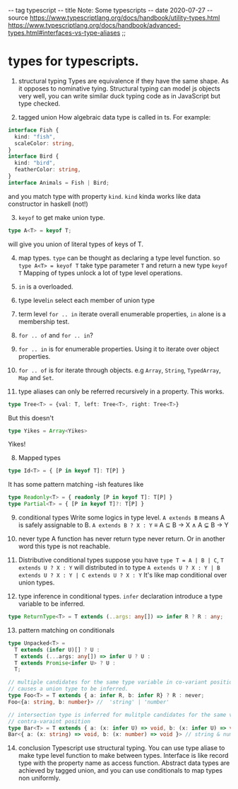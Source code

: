-- tag typescript
-- title Note: Some typescripts
-- date 2020-07-27
-- source https://www.typescriptlang.org/docs/handbook/utility-types.html
          https://www.typescriptlang.org/docs/handbook/advanced-types.html#interfaces-vs-type-aliases
;;
# types for typescripts.
1. structural typing
  Types are equivalence if they have the same shape. As it opposes to nominative tying. Structural typing can model js objects very well, you can write similar duck typing code as in JavaScript but type checked.

2. tagged union
How algebraic data type is called in ts.
For example:
```typescript
interface Fish {
  kind: "fish",
  scaleColor: string,
}
interface Bird {
  kind: "bird",
  featherColor: string,
}
interface Animals = Fish | Bird;
```
and you match type with property `kind`. `kind` kinda works like data constructor in haskell (not!)

3. `keyof` to get make union type.
```typescript
type A<T> = keyof T;
```
will give you union of literal types of keys of T.

4. map types.
`type` can be thought as declaring a type level function.  so `type A<T> = keyof T` take type parameter `T`
and return  a new type `keyof T`
Mapping of types unlock a lot of type level operations.

5. `in` is a overloaded.
  1. type level`in` select each member of union type
  2. term level `for .. in` iterate overall enumerable properties, `in` alone is a membership test.

6. `for .. of` and `for .. in`?
  1. `for .. in` is for enumerable properties. Using it to iterate over object properties.
  2. `for .. of` is for iterate through objects. e.g `Array`, `String`, `TypedArray`, `Map` and `Set`.

7. type aliases can only be referred recursively in a property.
This works.
```typescript
type Tree<T> = {val: T, left: Tree<T>, right: Tree<T>}
```
But this doesn't
```typescript
type Yikes = Array<Yikes>
```
Yikes!

8. Mapped types
```typescript
type Id<T> = { [P in keyof T]: T[P] }
```
It has some pattern matching -ish features like
```typescript
type Readonly<T> = { readonly [P in keyof T]: T[P] }
type Partial<T> = { [P in keyof T]?: T[P] }
```

9. conditional types
Write some logics in type level. `A extends B` means A is safely assignable to B.  `A extends B ? X : Y` ≡ A ⊆ B → X ∧ A ⊊ B → Y

10. never type
A function has never return type never return. Or in another word this type is not reachable.

11. Distributive conditional types
suppose you have `type T = A | B | C`,  `T extends U ? X : Y` will distributed in to type `A extends U ? X : Y | B extends U ? X : Y | C extends U ? X : Y` It's like map conditional over union types.

12. type inference in conditional types.
`infer` declaration introduce a type variable to be inferred.
```typescript
type ReturnType<T> = T extends (..args: any[]) => infer R ? R : any;
```

13. pattern matching on conditionals
```typescript
type Unpacked<T> =
  T extends (infer U)[] ? U :
  T extends (...args: any[]) => infer U ? U :
  T extends Promise<infer U> ? U :
  T;

// multiple candidates for the same type variable in co-variant position
// causes a union type to be inferred.
type Foo<T> = T extends { a: infer R, b: infer R} ? R : never;
Foo<{a: string, b: number}> //  'string' | 'number'

// intersection type is inferred for mulitple candidates for the same variable in
// contra-varaint position
type Bar<T> = T extends { a: (x: infer U) => void, b: (x: infer U) => void} ? U never;
Bar<{ a: (x: string) => void, b: (x: number) => void }> // string & number
```

14. conclusion
Typescript use structural typing. You can use type aliase to make type level function to
make between types. Interface is like record type with the property name as access function.
Abstract data types are achieved by tagged union, and you can use conditionals to map types
non uniformly.
